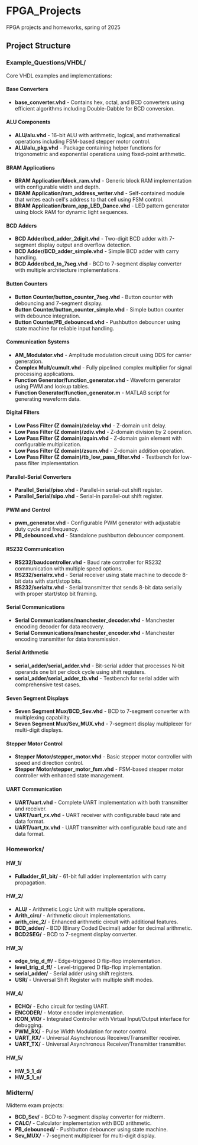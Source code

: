 # FPGA_Projects
FPGA projects and homeworks, spring of 2025

## Project Structure

### Example_Questions/VHDL/
Core VHDL examples and implementations:

#### Base Converters
- **base_converter.vhd** - Contains hex, octal, and BCD converters using efficient algorithms including Double-Dabble for BCD conversion.

#### ALU Components
- **ALU/alu.vhd** - 16-bit ALU with arithmetic, logical, and mathematical operations including FSM-based stepper motor control.
- **ALU/alu_pkg.vhd** - Package containing helper functions for trigonometric and exponential operations using fixed-point arithmetic.

#### BRAM Applications
- **BRAM Application/block_ram.vhd** - Generic block RAM implementation with configurable width and depth.
- **BRAM Application/ram_address_writer.vhd** - Self-contained module that writes each cell's address to that cell using FSM control.
- **BRAM Application/bram_app_LED_Dance.vhd** - LED pattern generator using block RAM for dynamic light sequences.

#### BCD Adders
- **BCD Adder/bcd_adder_2digit.vhd** - Two-digit BCD adder with 7-segment display output and overflow detection.
- **BCD Adder/BCD_adder_simple.vhd** - Simple BCD adder with carry handling.
- **BCD Adder/bcd_to_7seg.vhd** - BCD to 7-segment display converter with multiple architecture implementations.

#### Button Counters
- **Button Counter/button_counter_7seg.vhd** - Button counter with debouncing and 7-segment display.
- **Button Counter/button_counter_simple.vhd** - Simple button counter with debounce integration.
- **Button Counter/PB_debounced.vhd** - Pushbutton debouncer using state machine for reliable input handling.

#### Communication Systems
- **AM_Modulator.vhd** - Amplitude modulation circuit using DDS for carrier generation.
- **Complex Mult/cumult.vhd** - Fully pipelined complex multiplier for signal processing applications.
- **Function Generator/function_generator.vhd** - Waveform generator using PWM and lookup tables.
- **Function Generator/function_generator.m** - MATLAB script for generating waveform data.

#### Digital Filters
- **Low Pass Filter (Z domain)/zdelay.vhd** - Z-domain unit delay.
- **Low Pass Filter (Z domain)/zdiv.vhd** - Z-domain division by 2 operation.
- **Low Pass Filter (Z domain)/zgain.vhd** - Z-domain gain element with configurable multiplication.
- **Low Pass Filter (Z domain)/zsum.vhd** - Z-domain addition operation.
- **Low Pass Filter (Z domain)/tb_low_pass_filter.vhd** - Testbench for low-pass filter implementation.

#### Parallel-Serial Converters
- **Parallel_Serial/piso.vhd** - Parallel-in serial-out shift register.
- **Parallel_Serial/sipo.vhd** - Serial-in parallel-out shift register.

#### PWM and Control
- **pwm_generator.vhd** - Configurable PWM generator with adjustable duty cycle and frequency.
- **PB_debounced.vhd** - Standalone pushbutton debouncer component.

#### RS232 Communication
- **RS232/baudcontroller.vhd** - Baud rate controller for RS232 communication with multiple speed options.
- **RS232/serialrx.vhd** - Serial receiver using state machine to decode 8-bit data with start/stop bits.
- **RS232/serialtx.vhd** - Serial transmitter that sends 8-bit data serially with proper start/stop bit framing.

#### Serial Communications
- **Serial Communications/manchester_decoder.vhd** - Manchester encoding decoder for data recovery.
- **Serial Communications/manchester_encoder.vhd** - Manchester encoding transmitter for data transmission.

#### Serial Arithmetic
- **serial_adder/serial_adder.vhd** - Bit-serial adder that processes N-bit operands one bit per clock cycle using shift registers.
- **serial_adder/serial_adder_tb.vhd** - Testbench for serial adder with comprehensive test cases.

#### Seven Segment Displays
- **Seven Segment Mux/BCD_Sev.vhd** - BCD to 7-segment converter with multiplexing capability.
- **Seven Segment Mux/Sev_MUX.vhd** - 7-segment display multiplexer for multi-digit displays.

#### Stepper Motor Control
- **Stepper Motor/stepper_motor.vhd** - Basic stepper motor controller with speed and direction control.
- **Stepper Motor/stepper_motor_fsm.vhd** - FSM-based stepper motor controller with enhanced state management.

#### UART Communication
- **UART/uart.vhd** - Complete UART implementation with both transmitter and receiver.
- **UART/uart_rx.vhd** - UART receiver with configurable baud rate and data format.
- **UART/uart_tx.vhd** - UART transmitter with configurable baud rate and data format.

### Homeworks/

#### HW_1/
- **Fulladder_61_bit/** - 61-bit full adder implementation with carry propagation.

#### HW_2/
- **ALU/** - Arithmetic Logic Unit with multiple operations.
- **Arith_circ/** - Arithmetic circuit implementations.
- **arith_circ_2/** - Enhanced arithmetic circuit with additional features.
- **BCD_adder/** - BCD (Binary Coded Decimal) adder for decimal arithmetic.
- **BCD2SEG/** - BCD to 7-segment display converter.

#### HW_3/
- **edge_trig_d_ff/** - Edge-triggered D flip-flop implementation.
- **level_trig_d_ff/** - Level-triggered D flip-flop implementation.
- **serial_adder/** - Serial adder using shift registers.
- **USR/** - Universal Shift Register with multiple shift modes.

#### HW_4/
- **ECHO/** - Echo circuit for testing UART.
- **ENCODER/** - Motor encoder implementation.
- **ICON_VIO/** - Integrated Controller with Virtual Input/Output interface for debugging.
- **PWM_RX/** - Pulse Width Modulation for motor control.
- **UART_RX/** - Universal Asynchronous Receiver/Transmitter receiver.
- **UART_TX/** - Universal Asynchronous Receiver/Transmitter transmitter.

#### HW_5/
- **HW_5_1_d/**
- **HW_5_1_e/**

### Midterm/
Midterm exam projects:

- **BCD_Sev/** - BCD to 7-segment display converter for midterm.
- **CALC/** - Calculator implementation with BCD arithmetic.
- **PB_debounced/** - Pushbutton debouncer using state machine.
- **Sev_MUX/** - 7-segment multiplexer for multi-digit display.